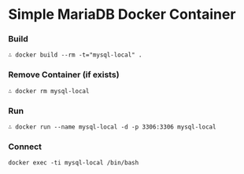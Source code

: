 # Simple MariaDB Docker Container

### Build

```
∴ docker build --rm -t="mysql-local" .
```

### Remove Container (if exists)

```
∴ docker rm mysql-local
```

### Run
```
∴ docker run --name mysql-local -d -p 3306:3306 mysql-local
```

### Connect

```
docker exec -ti mysql-local /bin/bash
```
